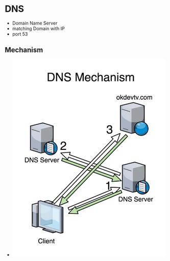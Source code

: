 # DNS
* Domain Name Server
* matching Domain with IP
* port 53

## Mechanism
* <img src="images/DNS.webp" alt="DNS Mechanism" class="img"/>
